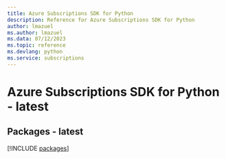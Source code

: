 ```yaml
---
title: Azure Subscriptions SDK for Python
description: Reference for Azure Subscriptions SDK for Python
author: lmazuel
ms.author: lmazuel
ms.data: 07/12/2023
ms.topic: reference
ms.devlang: python
ms.service: subscriptions
---
```

# Azure Subscriptions SDK for Python - latest
## Packages - latest
[!INCLUDE [packages](subscriptions-index.md)]